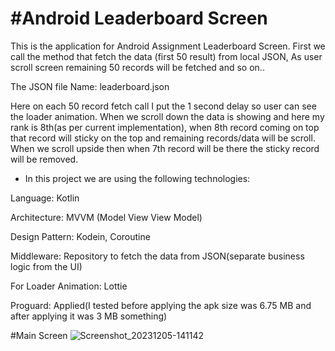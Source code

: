 #Android  Leaderboard Screen
=========================

This is the application for Android Assignment Leaderboard Screen.
First we call the method that fetch the data (first 50 result) from local JSON, As user scroll screen remaining 50 records will be fetched and  so on..

The JSON file Name:
leaderboard.json

Here on each 50 record fetch call I put the 1 second delay so user can see the loader animation.
When we scroll down the data is showing and here my rank is 8th(as per current implementation), when 8th record coming on top that record will sticky
on the top and remaining records/data will be scroll. When we scroll upside then when 7th record will be there the sticky record 
will be removed.


* In this project we are using the following technologies:


Language: Kotlin


Architecture: MVVM (Model View View Model)


Design Pattern: Kodein, Coroutine


Middleware: Repository to fetch the data from JSON(separate business logic from the UI)

For Loader Animation: Lottie

Proguard: Applied(I tested before applying the apk size was 6.75 MB and after applying it was 3 MB something)

#Main Screen
![Screenshot_20231205-141142](https://github.com/KaulSalil/LeaderboardDemo/assets/8721680/e7a04bda-479d-4019-8843-d9023ff96259)

